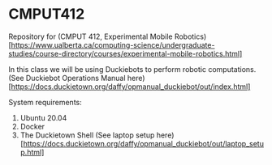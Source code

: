 # CMPUT412

Repository for (CMPUT 412, Experimental Mobile Robotics)[https://www.ualberta.ca/computing-science/undergraduate-studies/course-directory/courses/experimental-mobile-robotics.html]

In this class we will be using Duckiebots to perform robotic computations. (See Duckiebot Operations Manual here)[https://docs.duckietown.org/daffy/opmanual_duckiebot/out/index.html]


System requirements:
1. Ubuntu 20.04
2. Docker
3. The Duckietown Shell
(See laptop setup here)[https://docs.duckietown.org/daffy/opmanual_duckiebot/out/laptop_setup.html]
